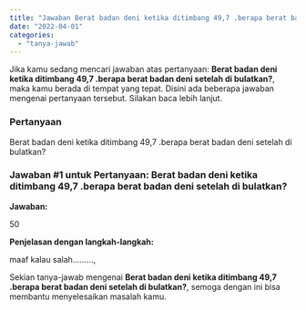 ```yaml
---
title: "Jawaban Berat badan deni ketika ditimbang 49,7 .berapa berat badan deni setelah di bulatkan?"
date: "2022-04-01"
categories: 
  - "tanya-jawab"
---
```


Jika kamu sedang mencari jawaban atas pertanyaan: **Berat badan deni ketika ditimbang 49,7 .berapa berat badan deni setelah di bulatkan?**, maka kamu berada di tempat yang tepat. Disini ada beberapa jawaban mengenai pertanyaan tersebut. Silakan baca lebih lanjut.

### Pertanyaan

Berat badan deni ketika ditimbang 49,7 .berapa berat badan deni setelah di bulatkan?

### Jawaban #1 untuk Pertanyaan: Berat badan deni ketika ditimbang 49,7 .berapa berat badan deni setelah di bulatkan?

**Jawaban:**

50

**Penjelasan dengan langkah-langkah:**

maaf kalau salah.........,

Sekian tanya-jawab mengenai **Berat badan deni ketika ditimbang 49,7 .berapa berat badan deni setelah di bulatkan?**, semoga dengan ini bisa membantu menyelesaikan masalah kamu.
